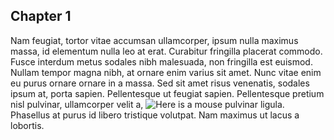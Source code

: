 ## Chapter 1
Nam feugiat, tortor vitae accumsan ullamcorper, ipsum nulla maximus massa, id elementum nulla leo at erat. Curabitur fringilla placerat commodo. Fusce interdum metus sodales nibh malesuada, non fringilla est euismod. Nullam tempor magna nibh, at ornare enim varius sit amet. Nunc vitae enim eu purus ornare ornare in a massa. Sed sit amet risus venenatis, sodales ipsum at, porta sapien. Pellentesque ut feugiat sapien. Pellentesque pretium nisl pulvinar, ullamcorper velit a,  ![Here is a mouse](https://github.com/nbonnand/hello_world/docs/img/mouse.png "a mouse") pulvinar ligula. Phasellus at purus id libero tristique volutpat. Nam maximus ut lacus a lobortis.
